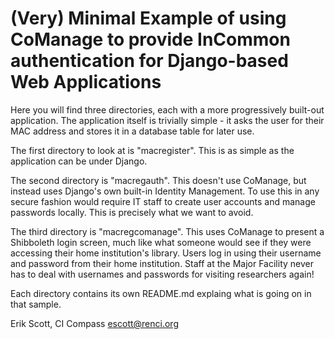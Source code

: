 # (Very) Minimal Example of using CoManage to provide InCommon authentication for Django-based Web Applications

Here you will find three directories, each with a more progressively built-out application. The application itself
is trivially simple - it asks the user for their MAC address and stores it in a database table for later use.

The first directory to look at is "macregister". This is as simple as the application can be under Django.

The second directory is "macregauth". This doesn't use CoManage, but instead uses Django's own built-in
Identity Management. To use this in any secure fashion would require IT staff to create user accounts and
manage passwords locally. This is precisely what we want to avoid.

The third directory is "macregcomanage". This uses CoManage to present a Shibboleth login screen,
much like what someone would see if they were accessing their home institution's library.
Users log in using their username and password from their home institution. Staff at the Major Facility
never has to deal with usernames and passwords for visiting researchers again!

Each directory contains its own README.md explaing what is going on in that sample.


Erik Scott, CI Compass
escott@renci.org


